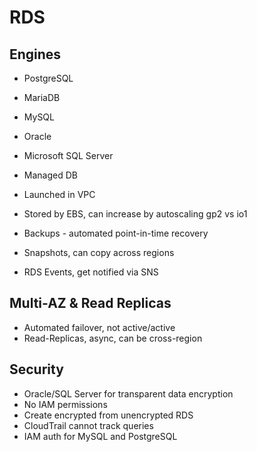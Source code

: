 # RDS

## Engines
  * PostgreSQL
  * MariaDB
  * MySQL
  * Oracle
  * Microsoft SQL Server

* Managed DB
* Launched in VPC
* Stored by EBS, can increase by autoscaling gp2 vs io1
* Backups - automated point-in-time recovery
* Snapshots, can copy across regions
* RDS Events, get notified via SNS

## Multi-AZ & Read Replicas

* Automated failover, not active/active
* Read-Replicas, async, can be cross-region

## Security

* Oracle/SQL Server for transparent data encryption
* No IAM permissions
* Create encrypted from unencrypted RDS
* CloudTrail cannot track queries
* IAM auth for MySQL and PostgreSQL